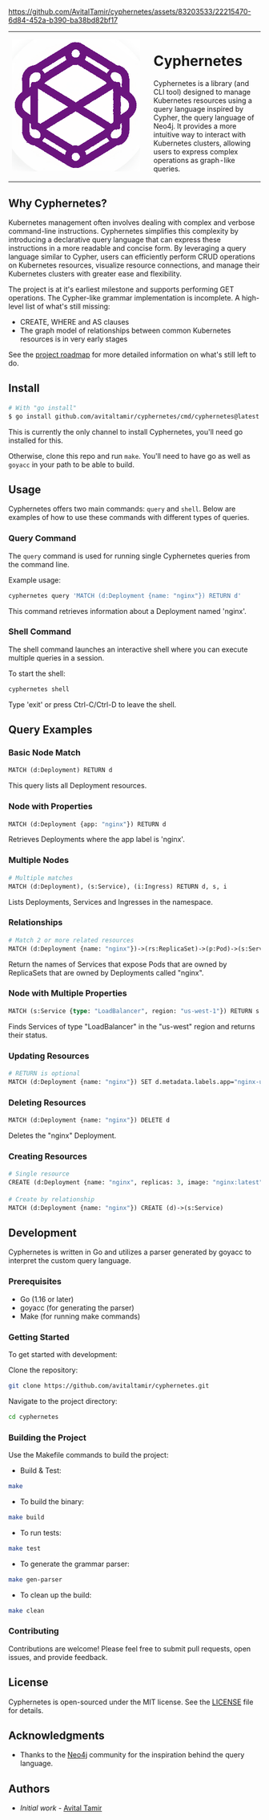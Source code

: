 


https://github.com/AvitalTamir/cyphernetes/assets/83203533/22215470-6d84-452a-b390-ba38bd82bf17


<table style="border-collapse: collapse; border: none">
  <tr>
    <td style="border: none" width="256">
      <img src="./logo.png" alt="Cyphernetes Logo" width="256">
    </td>
    <td style="border: none; padding-left: 20px">
      <h1>Cyphernetes</h1>
      <p>Cyphernetes is a library (and CLI tool) designed to manage Kubernetes resources using a query language inspired by Cypher, the query language of Neo4j. It provides a more intuitive way to interact with Kubernetes clusters, allowing users to express complex operations as graph-like queries.</p>
    </td>
  </tr>
</table>

## Why Cyphernetes?

Kubernetes management often involves dealing with complex and verbose command-line instructions. Cyphernetes simplifies this complexity by introducing a declarative query language that can express these instructions in a more readable and concise form. By leveraging a query language similar to Cypher, users can efficiently perform CRUD operations on Kubernetes resources, visualize resource connections, and manage their Kubernetes clusters with greater ease and flexibility.

The project is at it's earliest milestone and supports performing GET operations.
The Cypher-like grammar implementation is incomplete.
A high-level list of what's still missing:

* CREATE, WHERE and AS clauses
* The graph model of relationships between common Kubernetes resources is in very early stages

See the [project roadmap](https://github.com/AvitalTamir/cyphernetes/blob/main/ROADMAP.md) for more detailed information on what's still left to do.

## Install

```bash
# With "go install"
$ go install github.com/avitaltamir/cyphernetes/cmd/cyphernetes@latest
```

This is currently the only channel to install Cyphernetes, you'll need go installed for this.

Otherwise, clone this repo and run `make`.
You'll need to have go as well as `goyacc` in your path to be able to build.

## Usage

Cyphernetes offers two main commands: `query` and `shell`. Below are examples of how to use these commands with different types of queries.

### Query Command

The `query` command is used for running single Cyphernetes queries from the command line.

Example usage:

```bash
cyphernetes query 'MATCH (d:Deployment {name: "nginx"}) RETURN d'
```

This command retrieves information about a Deployment named 'nginx'.

### Shell Command

The shell command launches an interactive shell where you can execute multiple queries in a session.

To start the shell:

```bash
cyphernetes shell
```

Type 'exit' or press Ctrl-C/Ctrl-D to leave the shell.

## Query Examples

### Basic Node Match

```graphql
MATCH (d:Deployment) RETURN d
```

This query lists all Deployment resources.

### Node with Properties

```graphql
MATCH (d:Deployment {app: "nginx"}) RETURN d
```

Retrieves Deployments where the app label is 'nginx'.

### Multiple Nodes

```graphql
# Multiple matches
MATCH (d:Deployment), (s:Service), (i:Ingress) RETURN d, s, i
```

Lists Deployments, Services and Ingresses in the namespace.

### Relationships

```graphql
# Match 2 or more related resources
MATCH (d:Deployment {name: "nginx"})->(rs:ReplicaSet)->(p:Pod)->(s:Service) RETURN s.metadata.name
```

Return the names of Services that expose Pods that are owned by ReplicaSets that are owned by Deployments called "nginx".

### Node with Multiple Properties

```graphql
MATCH (s:Service {type: "LoadBalancer", region: "us-west-1"}) RETURN s.metadata.name, s.status.LoadBalancer
```

Finds Services of type "LoadBalancer" in the "us-west" region and returns their status.

### Updating Resources

```graphql
# RETURN is optional
MATCH (d:Deployment {name: "nginx"}) SET d.metadata.labels.app="nginx-updated" RETURN d
```

### Deleting Resources

```graphql
MATCH (d:Deployment {name: "nginx"}) DELETE d
```

Deletes the "nginx" Deployment.

### Creating Resources

```graphql
# Single resource
CREATE (d:Deployment {name: "nginx", replicas: 3, image: "nginx:latest"})

# Create by relationship
MATCH (d:Deployment {name: "nginx"}) CREATE (d)->(s:Service)
```

## Development

Cyphernetes is written in Go and utilizes a parser generated by goyacc to interpret the custom query language.

### Prerequisites

* Go (1.16 or later)
* goyacc (for generating the parser)
* Make (for running make commands)

### Getting Started

To get started with development:

Clone the repository:

```bash
git clone https://github.com/avitaltamir/cyphernetes.git
```

Navigate to the project directory:

```bash
cd cyphernetes
```

### Building the Project

Use the Makefile commands to build the project:

* Build & Test:

```bash
make
```

* To build the binary:

```bash
make build
```

* To run tests:

```bash
make test
```

* To generate the grammar parser:

```bash
make gen-parser
```

* To clean up the build:

```bash
make clean
```

### Contributing

Contributions are welcome! Please feel free to submit pull requests, open issues, and provide feedback.

## License

Cyphernetes is open-sourced under the MIT license. See the [LICENSE](LICENSE) file for details.

## Acknowledgments

* Thanks to the [Neo4j](https://neo4j.com/) community for the inspiration behind the query language.

## Authors

* _Initial work_ - [Avital Tamir](https://github.com/avitaltamir)
